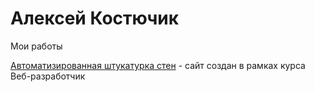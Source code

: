 # Алексей Костючик
Мои работы

[Автоматизированная штукатурка стен](https://alesnikos.github.io/plaster/) - сайт создан в рамках курса Веб-разработчик
